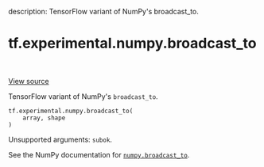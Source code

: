 description: TensorFlow variant of NumPy's broadcast_to.

<div itemscope itemtype="http://developers.google.com/ReferenceObject">
<meta itemprop="name" content="tf.experimental.numpy.broadcast_to" />
<meta itemprop="path" content="Stable" />
</div>

# tf.experimental.numpy.broadcast_to

<!-- Insert buttons and diff -->

<table class="tfo-notebook-buttons tfo-api nocontent" align="left">

</table>

<a target="_blank" class="external" href="/code/stable/tensorflow/python/ops/numpy_ops/np_array_ops.py">View source</a>



TensorFlow variant of NumPy's `broadcast_to`.

<pre class="devsite-click-to-copy prettyprint lang-py tfo-signature-link">
<code>tf.experimental.numpy.broadcast_to(
    array, shape
)
</code></pre>



<!-- Placeholder for "Used in" -->

Unsupported arguments: `subok`.

See the NumPy documentation for [`numpy.broadcast_to`](https://numpy.org/doc/1.16/reference/generated/numpy.broadcast_to.html).